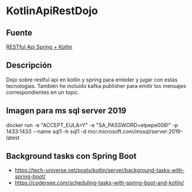 # KotlinApiRestDojo
## Fuente
[RESTful Api Spring + Kotlin](https://www.youtube.com/playlist?list=PL_963TKBW5HDncZWqi51gtK2Y8Cv-aHmb)
## Descripción
Dojo sobre restful api en kotlin y spring para enteder y jugar con estas tecnologías. También he incluído kafka publisher para emitir los mensajes correspondientes en un topic.
## Imagen para ms sql server 2019
docker run -e "ACCEPT_EULA=Y" -e "SA_PASSWORD=elpepe008!" -p 1433:1433 --name sql1 -h sql1 -d mcr.microsoft.com/mssql/server:2019-latest
## Background tasks con Spring Boot
- https://tech-universe.net/posts/kotlin/server/background-tasks-with-spring-boot/
- https://codersee.com/scheduling-tasks-with-spring-boot-and-kotlin/
